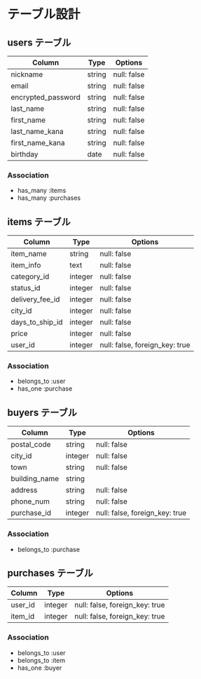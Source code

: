 # テーブル設計

## users テーブル

| Column             | Type   | Options     |
| ------------------ | ------ | ----------- |
| nickname           | string | null: false |
| email              | string | null: false |
| encrypted_password | string | null: false |
| last_name          | string | null: false |
| first_name         | string | null: false |
| last_name_kana     | string | null: false |
| first_name_kana    | string | null: false |
| birthday           | date   | null: false |

### Association

- has_many :items
- has_many :purchases



## items テーブル

| Column           | Type    | Options                        |
| ---------------- | ------- | ------------------------------ |
| item_name        | string  | null: false                    |
| item_info        | text    | null: false                    |
| category_id      | integer | null: false                    |
| status_id        | integer | null: false                    |
| delivery_fee_id  | integer | null: false                    |
| city_id          | integer | null: false                    |
| days_to_ship_id  | integer | null: false                    |
| price            | integer | null: false                    |
| user_id          | integer | null: false, foreign_key: true |

### Association

- belongs_to :user
- has_one :purchase



## buyers テーブル

| Column           | Type        | Options                        |
| ---------------- | ----------- | ------------------------------ |
| postal_code      | string      | null: false                    |
| city_id          | integer     | null: false                    |
| town             | string      | null: false                    |
| building_name    | string      |                                |
| address          | string      | null: false                    |
| phone_num        | string      | null: false                    |
| purchase_id      | integer     | null: false, foreign_key: true |

### Association

- belongs_to :purchase



## purchases テーブル

| Column      | Type        | Options                        |
| ----------- | ----------- | ------------------------------ |
| user_id     | integer     | null: false, foreign_key: true |
| item_id     | integer     | null: false, foreign_key: true |

### Association

- belongs_to :user
- belongs_to :item
- has_one :buyer